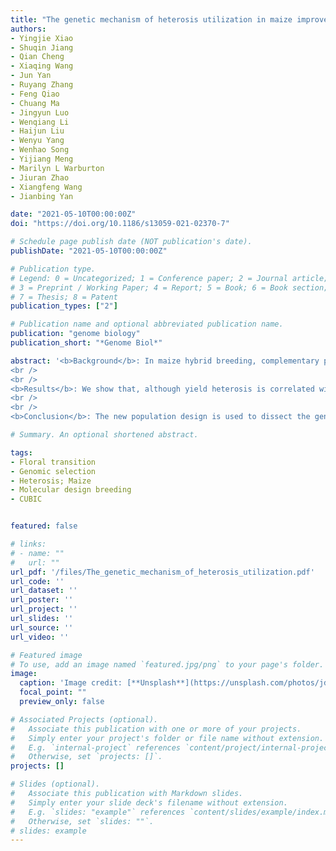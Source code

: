 ```yaml
---
title: "The genetic mechanism of heterosis utilization in maize improvement"
authors:
- Yingjie Xiao
- Shuqin Jiang
- Qian Cheng
- Xiaqing Wang
- Jun Yan
- Ruyang Zhang
- Feng Qiao
- Chuang Ma
- Jingyun Luo
- Wenqiang Li
- Haijun Liu
- Wenyu Yang
- Wenhao Song
- Yijiang Meng
- Marilyn L Warburton
- Jiuran Zhao
- Xiangfeng Wang
- Jianbing Yan

date: "2021-05-10T00:00:00Z"
doi: "https://doi.org/10.1186/s13059-021-02370-7"

# Schedule page publish date (NOT publication's date).
publishDate: "2021-05-10T00:00:00Z"

# Publication type.
# Legend: 0 = Uncategorized; 1 = Conference paper; 2 = Journal article;
# 3 = Preprint / Working Paper; 4 = Report; 5 = Book; 6 = Book section;
# 7 = Thesis; 8 = Patent
publication_types: ["2"]

# Publication name and optional abbreviated publication name.
publication: "genome biology"
publication_short: "*Genome Biol*"

abstract: '<b>Background</b>: In maize hybrid breeding, complementary pools of parental lines with reshuffled genetic variants are established for superior hybrid performance. To comprehensively decipher the genetics of heterosis, we present a new design of multiple linked F1 populations with 42,840 F1 maize hybrids, generated by crossing a synthetic population of 1428 maternal lines with 30 elite testers from diverse genetic backgrounds and phenotyped for agronomic traits.
<br />
<br />
<b>Results</b>: We show that, although yield heterosis is correlated with the widespread, minor-effect epistatic QTLs, it may be resulted from a few major-effect additive and dominant QTLs in early developmental stages. Floral transition is probably one critical stage for heterosis formation, in which epistatic QTLs are activated by paternal contributions of alleles that counteract the recessive, deleterious maternal alleles. These deleterious alleles, while rare, epistatically repress other favorable QTLs. We demonstrate this with one example, showing that Brachytic2 represses the Ubiquitin3 locus in the maternal lines; in hybrids, the paternal allele alleviates this repression, which in turn recovers the height of the plant and enhances the weight of the ear. Finally, we propose a molecular design breeding by manipulating key genes underlying the transition from vegetative-to-reproductive growth.
<br />
<br />
<b>Conclusion</b>: The new population design is used to dissect the genetic basis of heterosis which accelerates maize molecular design breeding by diminishing deleterious epistatic interactions.'

# Summary. An optional shortened abstract.

tags:
- Floral transition
- Genomic selection
- Heterosis; Maize
- Molecular design breeding
- CUBIC


featured: false

# links:
# - name: ""
#   url: ""
url_pdf: '/files/The_genetic_mechanism_of_heterosis_utilization.pdf'
url_code: ''
url_dataset: ''
url_poster: ''
url_project: ''
url_slides: ''
url_source: ''
url_video: ''

# Featured image
# To use, add an image named `featured.jpg/png` to your page's folder. 
image:
  caption: 'Image credit: [**Unsplash**](https://unsplash.com/photos/jdD8gXaTZsc)'
  focal_point: ""
  preview_only: false

# Associated Projects (optional).
#   Associate this publication with one or more of your projects.
#   Simply enter your project's folder or file name without extension.
#   E.g. `internal-project` references `content/project/internal-project/index.md`.
#   Otherwise, set `projects: []`.
projects: []

# Slides (optional).
#   Associate this publication with Markdown slides.
#   Simply enter your slide deck's filename without extension.
#   E.g. `slides: "example"` references `content/slides/example/index.md`.
#   Otherwise, set `slides: ""`.
# slides: example
---
```

